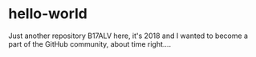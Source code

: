 # hello-world
Just another repository 
B17ALV here, it's 2018 and I wanted to become a part of the GitHub community, about time right....
